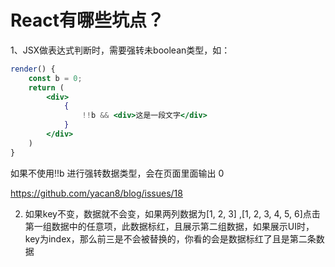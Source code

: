 # React有哪些坑点？



1、JSX做表达式判断时，需要强转未boolean类型，如：

```jsx
render() {
    const b = 0;
    return (
    	<div>
        	{
                !!b && <div>这是一段文字</div>
            }
        </div>
    )
}
```

如果不使用!!b 进行强转数据类型，会在页面里面输出 0

https://github.com/yacan8/blog/issues/18



2. 如果key不变，数据就不会变，如果两列数据为[1, 2, 3] ,[1, 2, 3, 4, 5, 6]点击第一组数据中的任意项，此数据标红，且展示第二组数据，如果展示UI时，key为index，那么前三是不会被替换的，你看的会是数据标红了且是第二条数据